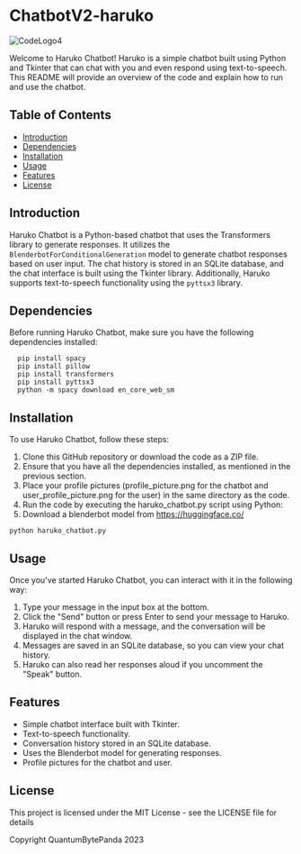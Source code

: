 # ChatbotV2-haruko

![CodeLogo4](https://github.com/QuantumBytePanda/ChatbotV2-haruko/assets/52766040/c7ebe686-8d19-4440-8ff8-7f65c5550e5f)

Welcome to Haruko Chatbot! Haruko is a simple chatbot built using Python and Tkinter that can chat with you and even respond using text-to-speech. This README will provide an overview of the code and explain how to run and use the chatbot.

## Table of Contents

- [Introduction](#introduction)
- [Dependencies](#dependencies)
- [Installation](#installation)
- [Usage](#usage)
- [Features](#features)
- [License](#license)

## Introduction

Haruko Chatbot is a Python-based chatbot that uses the Transformers library to generate responses. It utilizes the `BlenderbotForConditionalGeneration` model to generate chatbot responses based on user input. The chat history is stored in an SQLite database, and the chat interface is built using the Tkinter library. Additionally, Haruko supports text-to-speech functionality using the `pyttsx3` library.

## Dependencies

Before running Haruko Chatbot, make sure you have the following dependencies installed:

```
  pip install spacy
  pip install pillow
  pip install transformers
  pip install pyttsx3
  python -m spacy download en_core_web_sm
```
## Installation

To use Haruko Chatbot, follow these steps:

1. Clone this GitHub repository or download the code as a ZIP file.
2. Ensure that you have all the dependencies installed, as mentioned in the previous section.
3. Place your profile pictures (profile_picture.png for the chatbot and user_profile_picture.png for the user) in the same directory as the code.
4. Run the code by executing the haruko_chatbot.py script using Python:
5. Download a blenderbot model from https://huggingface.co/
```
python haruko_chatbot.py

```
## Usage
Once you've started Haruko Chatbot, you can interact with it in the following way:

1. Type your message in the input box at the bottom.
2. Click the "Send" button or press Enter to send your message to Haruko.
3. Haruko will respond with a message, and the conversation will be displayed in the chat window.
4. Messages are saved in an SQLite database, so you can view your chat history.
5. Haruko can also read her responses aloud if you uncomment the "Speak" button.

## Features
* Simple chatbot interface built with Tkinter.
* Text-to-speech functionality.
* Conversation history stored in an SQLite database.
* Uses the Blenderbot model for generating responses.
* Profile pictures for the chatbot and user.

## License
This project is licensed under the MIT License - see the LICENSE file for details

Copyright QuantumBytePanda 2023
